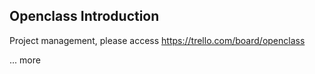 ## Openclass Introduction


Project management, please access https://trello.com/board/openclass


... more